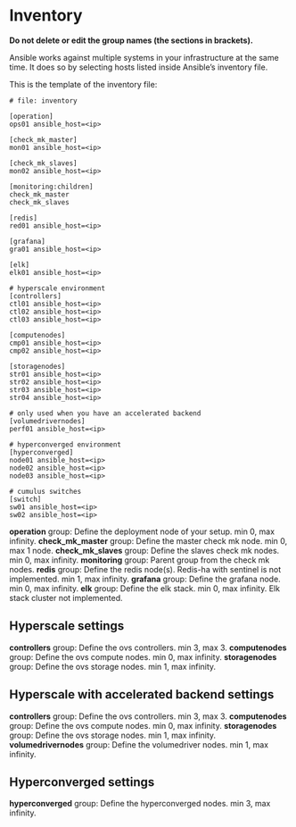 # Inventory

**Do not delete or edit the group names (the sections in brackets).**

Ansible works against multiple systems in your infrastructure at the same time. It does so by selecting hosts listed inside Ansible’s inventory file.

This is the template of the inventory file:

```
# file: inventory

[operation]
ops01 ansible_host=<ip>

[check_mk_master]
mon01 ansible_host=<ip>

[check_mk_slaves]
mon02 ansible_host=<ip>

[monitoring:children]
check_mk_master
check_mk_slaves

[redis]
red01 ansible_host=<ip>

[grafana]
gra01 ansible_host=<ip>

[elk]
elk01 ansible_host=<ip>

# hyperscale environment
[controllers]
ctl01 ansible_host=<ip>
ctl02 ansible_host=<ip>
ctl03 ansible_host=<ip>

[computenodes]
cmp01 ansible_host=<ip>
cmp02 ansible_host=<ip>

[storagenodes]
str01 ansible_host=<ip>
str02 ansible_host=<ip>
str03 ansible_host=<ip>
str04 ansible_host=<ip>

# only used when you have an accelerated backend
[volumedrivernodes]
perf01 ansible_host=<ip>

# hyperconverged environment
[hyperconverged]
node01 ansible_host=<ip>
node02 ansible_host=<ip>
node03 ansible_host=<ip>

# cumulus switches
[switch]
sw01 ansible_host=<ip>
sw02 ansible_host=<ip>
```

**operation** group: Define the deployment node of your setup. min 0, max infinity.
**check_mk_master** group: Define the master check mk node. min 0, max 1 node.
**check_mk_slaves** group: Define the slaves check mk nodes. min 0, max infinity.
**monitoring** group: Parent group from the check mk nodes.
**redis** group: Define the redis node(s). Redis-ha with sentinel is not implemented. min 1, max infinity.
**grafana** group: Define the grafana node. min 0, max infinity.
**elk** group: Define the elk stack. min 0, max infinity. Elk stack cluster not implemented.

## Hyperscale settings
**controllers** group: Define the ovs controllers. min 3, max 3.
**computenodes** group: Define the ovs compute nodes. min 0, max infinity.
**storagenodes** group: Define the ovs storage nodes. min 1, max infinity.

## Hyperscale with accelerated backend settings
**controllers** group: Define the ovs controllers. min 3, max 3.
**computenodes** group: Define the ovs compute nodes. min 0, max infinity.
**storagenodes** group: Define the ovs storage nodes. min 1, max infinity.
**volumedrivernodes** group: Define the volumedriver nodes. min 1, max infinity.

## Hyperconverged settings
**hyperconverged** group: Define the hyperconverged nodes. min 3, max infinity.